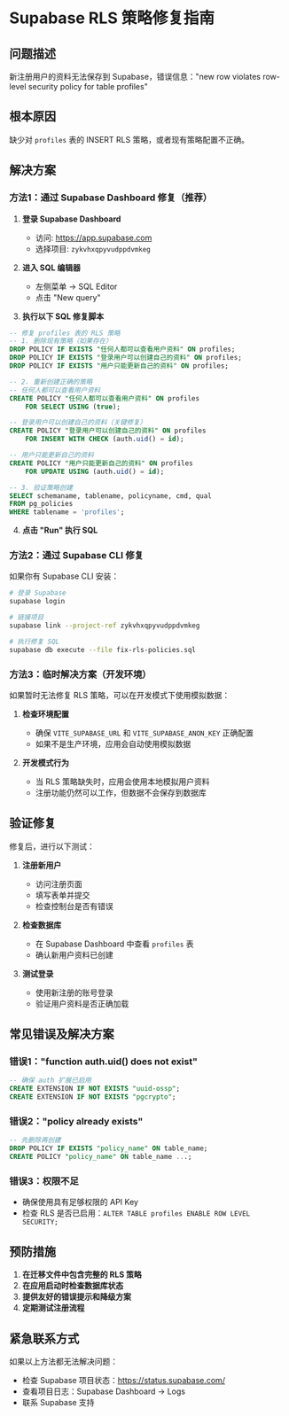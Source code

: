 # Supabase RLS 策略修复指南

## 问题描述
新注册用户的资料无法保存到 Supabase，错误信息："new row violates row-level security policy for table profiles"

## 根本原因
缺少对 `profiles` 表的 INSERT RLS 策略，或者现有策略配置不正确。

## 解决方案

### 方法1：通过 Supabase Dashboard 修复（推荐）

1. **登录 Supabase Dashboard**
   - 访问: https://app.supabase.com
   - 选择项目: `zykvhxqpyvudppdvmkeg`

2. **进入 SQL 编辑器**
   - 左侧菜单 → SQL Editor
   - 点击 "New query"

3. **执行以下 SQL 修复脚本**

```sql
-- 修复 profiles 表的 RLS 策略
-- 1. 删除现有策略（如果存在）
DROP POLICY IF EXISTS "任何人都可以查看用户资料" ON profiles;
DROP POLICY IF EXISTS "登录用户可以创建自己的资料" ON profiles;
DROP POLICY IF EXISTS "用户只能更新自己的资料" ON profiles;

-- 2. 重新创建正确的策略
-- 任何人都可以查看用户资料
CREATE POLICY "任何人都可以查看用户资料" ON profiles
    FOR SELECT USING (true);

-- 登录用户可以创建自己的资料（关键修复）
CREATE POLICY "登录用户可以创建自己的资料" ON profiles
    FOR INSERT WITH CHECK (auth.uid() = id);

-- 用户只能更新自己的资料
CREATE POLICY "用户只能更新自己的资料" ON profiles
    FOR UPDATE USING (auth.uid() = id);

-- 3. 验证策略创建
SELECT schemaname, tablename, policyname, cmd, qual 
FROM pg_policies 
WHERE tablename = 'profiles';
```

4. **点击 "Run" 执行 SQL**

### 方法2：通过 Supabase CLI 修复

如果你有 Supabase CLI 安装：

```bash
# 登录 Supabase
supabase login

# 链接项目
supabase link --project-ref zykvhxqpyvudppdvmkeg

# 执行修复 SQL
supabase db execute --file fix-rls-policies.sql
```

### 方法3：临时解决方案（开发环境）

如果暂时无法修复 RLS 策略，可以在开发模式下使用模拟数据：

1. **检查环境配置**
   - 确保 `VITE_SUPABASE_URL` 和 `VITE_SUPABASE_ANON_KEY` 正确配置
   - 如果不是生产环境，应用会自动使用模拟数据

2. **开发模式行为**
   - 当 RLS 策略缺失时，应用会使用本地模拟用户资料
   - 注册功能仍然可以工作，但数据不会保存到数据库

## 验证修复

修复后，进行以下测试：

1. **注册新用户**
   - 访问注册页面
   - 填写表单并提交
   - 检查控制台是否有错误

2. **检查数据库**
   - 在 Supabase Dashboard 中查看 `profiles` 表
   - 确认新用户资料已创建

3. **测试登录**
   - 使用新注册的账号登录
   - 验证用户资料是否正确加载

## 常见错误及解决方案

### 错误1："function auth.uid() does not exist"
```sql
-- 确保 auth 扩展已启用
CREATE EXTENSION IF NOT EXISTS "uuid-ossp";
CREATE EXTENSION IF NOT EXISTS "pgcrypto";
```

### 错误2："policy already exists"
```sql
-- 先删除再创建
DROP POLICY IF EXISTS "policy_name" ON table_name;
CREATE POLICY "policy_name" ON table_name ...;
```

### 错误3：权限不足
- 确保使用具有足够权限的 API Key
- 检查 RLS 是否已启用：`ALTER TABLE profiles ENABLE ROW LEVEL SECURITY;`

## 预防措施

1. **在迁移文件中包含完整的 RLS 策略**
2. **在应用启动时检查数据库状态**
3. **提供友好的错误提示和降级方案**
4. **定期测试注册流程**

## 紧急联系方式

如果以上方法都无法解决问题：
- 检查 Supabase 项目状态：https://status.supabase.com/
- 查看项目日志：Supabase Dashboard → Logs
- 联系 Supabase 支持